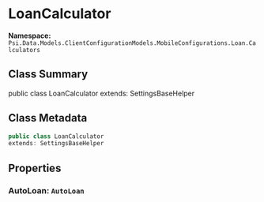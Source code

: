 # LoanCalculator

**Namespace:** `Psi.Data.Models.ClientConfigurationModels.MobileConfigurations.Loan.Calculators`

## Class Summary

public class LoanCalculator
extends: SettingsBaseHelper

## Class Metadata

```typescript
public class LoanCalculator
extends: SettingsBaseHelper
```

## Properties

### AutoLoan: `AutoLoan`
